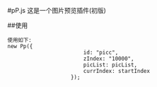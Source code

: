#pP.js
    这是一个图片预览插件(初版)

##使用
```
使用如下:
new Pp({
                        id: "picc",
                        zIndex: "10000",
                        picList: picList,
                        currIndex: startIndex
                    });

```
